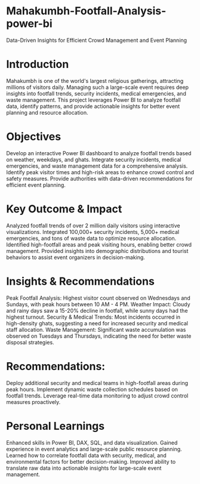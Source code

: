 # Mahakumbh-Footfall-Analysis-power-bi
Data-Driven Insights for Efficient Crowd Management and Event Planning 

# Introduction
Mahakumbh is one of the world's largest religious gatherings, attracting millions of visitors daily. Managing such a large-scale event requires deep insights into footfall trends, security incidents, medical emergencies, and waste management. This project leverages Power BI to analyze footfall data, identify patterns, and provide actionable insights for better event planning and resource allocation.

# Objectives
Develop an interactive Power BI dashboard to analyze footfall trends based on weather, weekdays, and ghats.
Integrate security incidents, medical emergencies, and waste management data for a comprehensive analysis.
Identify peak visitor times and high-risk areas to enhance crowd control and safety measures.
Provide authorities with data-driven recommendations for efficient event planning.

# Key Outcome & Impact
Analyzed footfall trends of over 2 million daily visitors using interactive visualizations.
Integrated 100,000+ security incidents, 5,000+ medical emergencies, and tons of waste data to optimize resource allocation.
Identified high-footfall areas and peak visiting hours, enabling better crowd management.
Provided insights into demographic distributions and tourist behaviors to assist event organizers in decision-making.

# Insights & Recommendations
Peak Footfall Analysis: Highest visitor count observed on Wednesdays and Sundays, with peak hours between 10 AM - 4 PM.
Weather Impact: Cloudy and rainy days saw a 15-20% decline in footfall, while sunny days had the highest turnout.
Security & Medical Trends: Most incidents occurred in high-density ghats, suggesting a need for increased security and medical staff allocation.
Waste Management: Significant waste accumulation was observed on Tuesdays and Thursdays, indicating the need for better waste disposal strategies.

# Recommendations:
Deploy additional security and medical teams in high-footfall areas during peak hours.
Implement dynamic waste collection schedules based on footfall trends.
Leverage real-time data monitoring to adjust crowd control measures proactively.

# Personal Learnings
Enhanced skills in Power BI, DAX, SQL, and data visualization.
Gained experience in event analytics and large-scale public resource planning.
Learned how to correlate footfall data with security, medical, and environmental factors for better decision-making.
Improved ability to translate raw data into actionable insights for large-scale event management.

